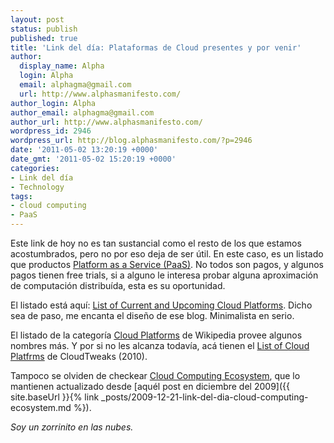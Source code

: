 ```yaml
---
layout: post
status: publish
published: true
title: 'Link del día: Plataformas de Cloud presentes y por venir'
author:
  display_name: Alpha
  login: Alpha
  email: alphagma@gmail.com
  url: http://www.alphasmanifesto.com/
author_login: Alpha
author_email: alphagma@gmail.com
author_url: http://www.alphasmanifesto.com/
wordpress_id: 2946
wordpress_url: http://blog.alphasmanifesto.com/?p=2946
date: '2011-05-02 13:20:19 +0000'
date_gmt: '2011-05-02 15:20:19 +0000'
categories:
- Link del día
- Technology
tags:
- cloud computing
- PaaS
---
```


Este link de hoy no es tan sustancial como el resto de los que estamos acostumbrados, pero no por eso deja de ser útil. En este caso, es un listado que productos [Platform as a Service (PaaS)](http://en.wikipedia.org/wiki/Platform_as_a_service). No todos son pagos, y algunos pagos tienen free trials, si a alguno le interesa probar alguna aproximación de computación distribuída, esta es su oportunidad.

El listado está aquí: [List of Current and Upcoming Cloud Platforms](http://blog.huchunhao.com/current-and-upcoming-cloud-platforms). Dicho sea de paso, me encanta el diseño de ese blog. Minimalista en serio.

El listado de la categoría [Cloud Platforms](http://en.wikipedia.org/wiki/Category:Cloud_platforms) de Wikipedia provee algunos nombres más. Y por si no les alcanza todavía, acá tienen el [List of Cloud Platfrms](http://www.cloudtweaks.com/2010/02/list-of-cloud-platforms-providers-and-enablers-2010/) de CloudTweaks (2010).

Tampoco se olviden de checkear [Cloud Computing Ecosystem](http://appirio.force.com/cloudecosystem/CloudEcosystemMap), que lo mantienen actualizado desde [aquél post en diciembre del 2009]({{ site.baseUrl }}{% link _posts/2009-12-21-link-del-dia-cloud-computing-ecosystem.md %}).

_Soy un zorrinito en las nubes._
